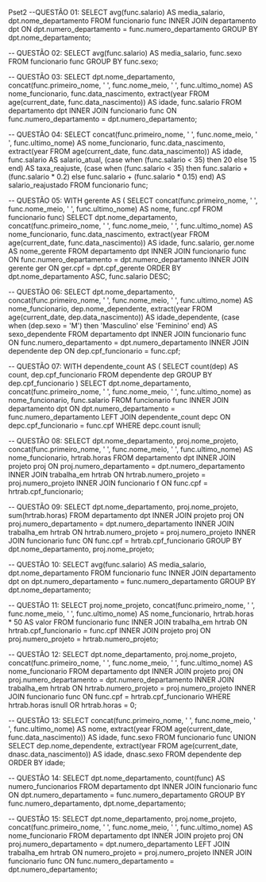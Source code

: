 Pset2
--QUESTÃO 01:
SELECT avg(func.salario) AS media_salario, dpt.nome_departamento
FROM funcionario func 
INNER JOIN departamento dpt 
ON dpt.numero_departamento = func.numero_departamento
GROUP BY dpt.nome_departamento;

-- QUESTÃO 02:
SELECT avg(func.salario) AS media_salario, func.sexo
FROM funcionario func
GROUP BY func.sexo;

-- QUESTÃO 03:
SELECT dpt.nome_departamento,
       concat(func.primeiro_nome, ' ', func.nome_meio, ' ', func.ultimo_nome) AS nome_funcionario,
       func.data_nascimento,
       extract(year FROM age(current_date, func.data_nascimento)) AS idade,
       func.salario
FROM departamento dpt
INNER JOIN funcionario func
ON func.numero_departamento = dpt.numero_departamento;

-- QUESTÃO 04:
SELECT concat(func.primeiro_nome, ' ', func.nome_meio, ' ', func.ultimo_nome) AS nome_funcionario,
       func.data_nascimento,
       extract(year FROM age(current_date, func.data_nascimento)) AS idade,
       func.salario AS salario_atual,
       (case when (func.salario < 35) then 20
        else 15
        end) AS taxa_reajuste,
       (case when (func.salario < 35) then func.salario + (func.salario * 0.2)
        else func.salario + (func.salario * 0.15)
        end) AS salario_reajustado 
FROM funcionario func; 

-- QUESTÃO 05:
WITH gerente AS (
     SELECT concat(func.primeiro_nome, ' ', func.nome_meio, ' ', func.ultimo_nome) AS nome,
            func.cpf
     FROM funcionario func)
SELECT dpt.nome_departamento,
       concat(func.primeiro_nome, ' ', func.nome_meio, ' ', func.ultimo_nome) AS nome_funcionario,
       func.data_nascimento,
       extract(year FROM age(current_date, func.data_nascimento)) AS idade,
       func.salario,
       ger.nome AS nome_gerente
FROM departamento dpt
INNER JOIN funcionario func 
ON func.numero_departamento = dpt.numero_departamento
INNER JOIN gerente ger ON ger.cpf = dpt.cpf_gerente
ORDER BY dpt.nome_departamento ASC, func.salario DESC;

-- QUESTÃO 06:
SELECT dpt.nome_departamento,
       concat(func.primeiro_nome, ' ', func.nome_meio, ' ', func.ultimo_nome) AS nome_funcionario,
       dep.nome_dependente,
       extract(year FROM age(current_date, dep.data_nascimento)) AS idade_dependente,
       (case
        when (dep.sexo = 'M') then 'Masculino'
        else 'Feminino'
        end) AS sexo_dependente
FROM departamento dpt
INNER JOIN funcionario func
ON func.numero_departamento = dpt.numero_departamento
INNER JOIN dependente dep ON dep.cpf_funcionario = func.cpf;

-- QUESTÃO 07:
WITH dependente_count AS (
    SELECT count(dep) AS count,
           dep.cpf_funcionario
    FROM dependente dep
    GROUP BY dep.cpf_funcionario
)
SELECT dpt.nome_departamento,
       concat(func.primeiro_nome, ' ', func.nome_meio, ' ', func.ultimo_nome) as nome_funcionario,
       func.salario
FROM funcionario func
INNER JOIN departamento dpt ON dpt.numero_departamento = func.numero_departamento
LEFT JOIN dependente_count depc ON depc.cpf_funcionario = func.cpf
WHERE depc.count isnull;

-- QUESTÃO 08:
SELECT dpt.nome_departamento,
       proj.nome_projeto,
       concat(func.primeiro_nome, ' ', func.nome_meio, ' ', func.ultimo_nome) AS nome_funcionario,
       hrtrab.horas
FROM departamento dpt
INNER JOIN projeto proj
ON proj.numero_departamento = dpt.numero_departamento
INNER JOIN trabalha_em hrtrab 
ON hrtrab.numero_projeto = proj.numero_projeto
INNER JOIN funcionario f
ON func.cpf = hrtrab.cpf_funcionario;

-- QUESTÃO 09:
SELECT dpt.nome_departamento,
       proj.nome_projeto,
       sum(hrtrab.horas)
FROM departamento dpt
INNER JOIN projeto proj
ON proj.numero_departamento = dpt.numero_departamento
INNER JOIN trabalha_em hrtrab 
ON hrtrab.numero_projeto = proj.numero_projeto
INNER JOIN funcionario func
ON func.cpf = hrtrab.cpf_funcionario
GROUP BY dpt.nome_departamento, proj.nome_projeto;


-- QUESTÃO 10:
SELECT avg(func.salario) AS media_salario, dpt.nome_departamento
FROM funcionario func
INNER JOIN departamento dpt
on dpt.numero_departamento = func.numero_departamento
GROUP BY dpt.nome_departamento;


-- QUESTÃO 11:
SELECT proj.nome_projeto,
       concat(func.primeiro_nome, ' ', func.nome_meio, ' ', func.ultimo_nome) AS nome_funcionario,
       hrtrab.horas * 50 AS valor
FROM funcionario func
INNER JOIN trabalha_em hrtrab
ON hrtrab.cpf_funcionario = func.cpf
INNER JOIN projeto proj
ON proj.numero_projeto  = hrtrab.numero_projeto;

-- QUESTÃO 12:
SELECT dpt.nome_departamento,
       proj.nome_projeto,
       concat(func.primeiro_nome, ' ', func.nome_meio, ' ', func.ultimo_nome) AS nome_funcionario
FROM departamento dpt
INNER JOIN projeto proj
ON proj.numero_departamento = dpt.numero_departamento
INNER JOIN trabalha_em hrtrab ON
hrtrab.numero_projeto = proj.numero_projeto
INNER JOIN funcionario func
ON func.cpf = hrtrab.cpf_funcionario
WHERE hrtrab.horas isnull OR hrtrab.horas = 0;

-- QUESTÃO 13:
SELECT concat(func.primeiro_nome, ' ', func.nome_meio, ' ', func.ultimo_nome) AS nome,
       extract(year FROM age(current_date, func.data_nascimento)) AS idade,
       func.sexo
FROM funcionario func 
UNION
SELECT dep.nome_dependente,
	   extract(year FROM age(current_date, dnasc.data_nascimento)) AS idade,
	   dnasc.sexo
FROM dependente dep
ORDER BY idade;

-- QUESTÃO 14:
SELECT dpt.nome_departamento, count(func) AS numero_funcionarios
FROM departamento dpt 
INNER JOIN funcionario func
ON dpt.numero_departamento = func.numero_departamento
GROUP BY func.numero_departamento, dpt.nome_departamento;

-- QUESTÃO 15:
SELECT dpt.nome_departamento,
       proj.nome_projeto,
       concat(func.primeiro_nome, ' ', func.nome_meio, ' ', func.ultimo_nome) AS nome_funcionario
FROM departamento dpt
INNER JOIN projeto proj
ON proj.numero_departamento = dpt.numero_departamento
LEFT JOIN trabalha_em hrtrab 
ON numero_projeto = proj.numero_projeto
INNER JOIN funcionario func
ON func.numero_departamento = dpt.numero_departamento;
